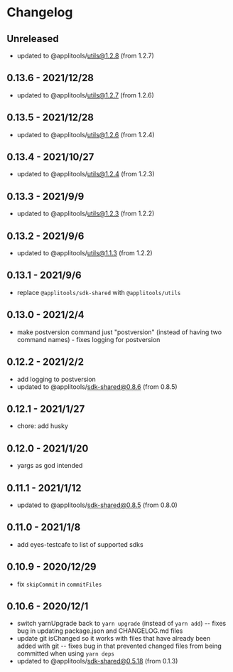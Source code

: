 # Changelog

## Unreleased
- updated to @applitools/utils@1.2.8 (from 1.2.7)


## 0.13.6 - 2021/12/28

- updated to @applitools/utils@1.2.7 (from 1.2.6)

## 0.13.5 - 2021/12/28

- updated to @applitools/utils@1.2.6 (from 1.2.4)

## 0.13.4 - 2021/10/27

- updated to @applitools/utils@1.2.4 (from 1.2.3)

## 0.13.3 - 2021/9/9

- updated to @applitools/utils@1.2.3 (from 1.2.2)

## 0.13.2 - 2021/9/6

- updated to @applitools/utils@1.1.3 (from 1.2.2)

## 0.13.1 - 2021/9/6

- replace `@applitools/sdk-shared` with `@applitools/utils`

## 0.13.0 - 2021/2/4

- make postversion command just "postversion" (instead of having two command names) - fixes logging for postversion

## 0.12.2 - 2021/2/2

- add logging to postversion
- updated to @applitools/sdk-shared@0.8.6 (from 0.8.5)

## 0.12.1 - 2021/1/27

- chore: add husky

## 0.12.0 - 2021/1/20

- yargs as god intended

## 0.11.1 - 2021/1/12

- updated to @applitools/sdk-shared@0.8.5 (from 0.8.0)

## 0.11.0 - 2021/1/8

- add eyes-testcafe to list of supported sdks

## 0.10.9 - 2020/12/29

- fix `skipCommit` in `commitFiles`

## 0.10.6 - 2020/12/1

- switch yarnUpgrade back to `yarn upgrade` (instead of `yarn add`) -- fixes bug in updating package.json and CHANGELOG.md files
- update git isChanged so it works with files that have already been added with git -- fixes bug in that prevented changed files from being committed when using `yarn deps`
- updated to @applitools/sdk-shared@0.5.18 (from 0.1.3)
